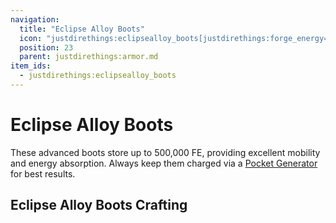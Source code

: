 ```yaml
---
navigation:
  title: "Eclipse Alloy Boots"
  icon: "justdirethings:eclipsealloy_boots[justdirethings:forge_energy=500000]"
  position: 23
  parent: justdirethings:armor.md
item_ids:
  - justdirethings:eclipsealloy_boots
---
```


# Eclipse Alloy Boots

These advanced boots store up to 500,000 FE, providing excellent mobility and energy absorption. Always keep them charged via a [Pocket Generator](./item_pocket_generator.md) for best results.

## Eclipse Alloy Boots Crafting



<Recipe id="justdirethings:eclipsealloy_boots" />


